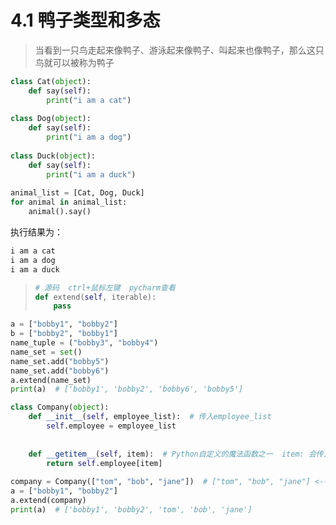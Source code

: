 # 4.1 鸭子类型和多态

> 当看到一只鸟走起来像鸭子、游泳起来像鸭子、叫起来也像鸭子，那么这只鸟就可以被称为鸭子

```python
class Cat(object):
    def say(self):
        print("i am a cat")
        
class Dog(object):
    def say(self):
        print("i am a dog")
        
class Duck(object):
    def say(self):
        print("i am a duck")
        
animal_list = [Cat, Dog, Duck]
for animal in animal_list:
    animal().say()
```

执行结果为：

```python
i am a cat
i am a dog
i am a duck
```
> ```python
> # 源码  ctrl+鼠标左键  pycharm查看
> def extend(self, iterable):
>     pass
> ```
>
> 

```python
a = ["bobby1", "bobby2"]
b = ["bobby2", "bobby1"]
name_tuple = ("bobby3", "bobby4")
name_set = set()
name_set.add("bobby5")
name_set.add("bobby6")
a.extend(name_set)
print(a)  # ['bobby1', 'bobby2', 'bobby6', 'bobby5']
```

```python
class Company(object):
    def __init__(self, employee_list):  # 传入employee_list
        self.employee = employee_list
    
    
    def __getitem__(self, item):  # Python自定义的魔法函数之一  item: 会传入一个index进来，也就是位置进来
        return self.employee[item]
    
company = Company(["tom", "bob", "jane"])  # ["tom", "bob", "jane"] <--- employee_list  因为定义了__getitem__魔法方法,所以company是Iterable。
a = ["bobby1", "bobby2"]
a.extend(company)
print(a)  # ['bobby1', 'bobby2', 'tom', 'bob', 'jane']
```

